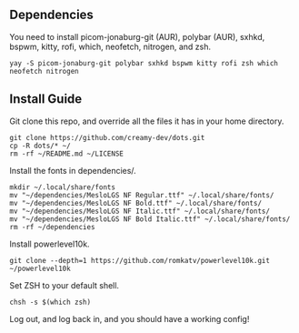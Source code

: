 ## Dependencies
You need to install picom-jonaburg-git (AUR), polybar (AUR), sxhkd, bspwm, kitty, rofi, which, neofetch, nitrogen, and zsh.
```
yay -S picom-jonaburg-git polybar sxhkd bspwm kitty rofi zsh which neofetch nitrogen
```
## Install Guide
Git clone this repo, and override all the files it has in your home directory.
```
git clone https://github.com/creamy-dev/dots.git
cp -R dots/* ~/
rm -rf ~/README.md ~/LICENSE
```
Install the fonts in dependencies/.
```
mkdir ~/.local/share/fonts
mv "~/dependencies/MesloLGS NF Regular.ttf" ~/.local/share/fonts/
mv "~/dependencies/MesloLGS NF Bold.ttf" ~/.local/share/fonts/
mv "~/dependencies/MesloLGS NF Italic.ttf" ~/.local/share/fonts/
mv "~/dependencies/MesloLGS NF Bold Italic.ttf" ~/.local/share/fonts/
rm -rf ~/dependencies
```
Install powerlevel10k.
```
git clone --depth=1 https://github.com/romkatv/powerlevel10k.git ~/powerlevel10k
```
Set ZSH to your default shell.
```
chsh -s $(which zsh)
```
Log out, and log back in, and you should have a working config!
